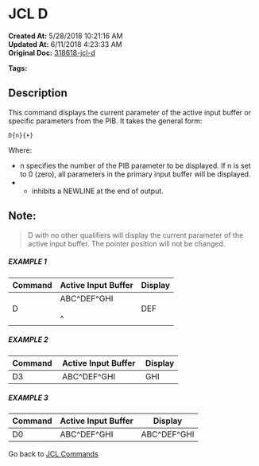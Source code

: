 # JCL D

**Created At:** 5/28/2018 10:21:16 AM  
**Updated At:** 6/11/2018 4:23:33 AM  
**Original Doc:** [318618-jcl-d](https://docs.jbase.com/45792-jcl/318618-jcl-d)  

**Tags:**
<badge text='display' vertical='middle' />
<badge text='jcl' vertical='middle' />
<badge text='buffer' vertical='middle' />

## Description 

This command displays the current parameter of the active input buffer or specific parameters from the PIB. It takes the general form:

```
D{n}{+}
```

Where:

- n specifies the number of the PIB parameter to be displayed. If n is set to 0 (zero), all parameters in the primary input buffer will be displayed.
- + inhibits a NEWLINE at the end of output.




## Note: 


> D with no other qualifiers will display the current parameter of the active input buffer. The pointer position will not be changed.




##### EXAMPLE 1


| Command<br> | Active Input Buffer<br> | Display<br> |
| --- | --- | --- |
| D<br> | ABC^DEF^GHI<br><br>^<br> | DEF<br> |




##### EXAMPLE 2


| Command  | Active Input Buffer  | Display |
| --- | --- | --- |
| D3<br> | ABC^DEF^GHI<br> | GHI<br> |




##### EXAMPLE 3


| Command<br> | Active Input Buffer<br> | Display<br> |
| --- | --- | --- |
| D0<br> | ABC^DEF^GHI<br> | ABC^DEF^GHI<br> |




Go back to [JCL Commands](jcl-coimmands)
